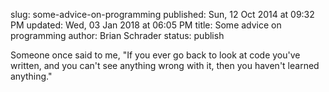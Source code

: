 slug: some-advice-on-programming
published: Sun, 12 Oct 2014 at 09:32 PM
updated: Wed, 03 Jan 2018 at 06:05 PM
title: Some advice on programming
author: Brian Schrader
status: publish

Someone once said to me, "If you ever go back to look at code you've written, and you can't see anything wrong with it, then you haven't learned anything."